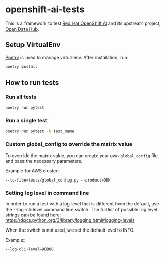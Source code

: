 # openshift-ai-tests
This is a framework to test [Red Hat OpenShift AI](https://www.redhat.com/en/technologies/cloud-computing/openshift/openshift-ai)
and its upstream project, [Open Data Hub](https://opendatahub.io/).


## Setup VirtualEnv
[Poetry](https://python-poetry.org/docs/) is used to manage virtualenv.
After installation, run:

```bash
poetry install
```

## How to run tests

### Run all tests

```bash
poetry run pytest
```

### Run a single test

```bash
poetry run pytest -k test_name
```

### Custom global_config to override the matrix value

To override the matrix value, you can create your own `global_config` file and pass the necessary parameters.

Example for AWS cluster:

`--tc-file=tests/global_config.py --product=ODH`


### Setting log level in command line

In order to run a test with a log level that is different from the default,
use the --log-cli-level command line switch.
The full list of possible log level strings can be found here:
https://docs.python.org/3/library/logging.html#logging-levels

When the switch is not used, we set the default level to INFO.

Example:
```bash
--log-cli-level=DEBUG
````
